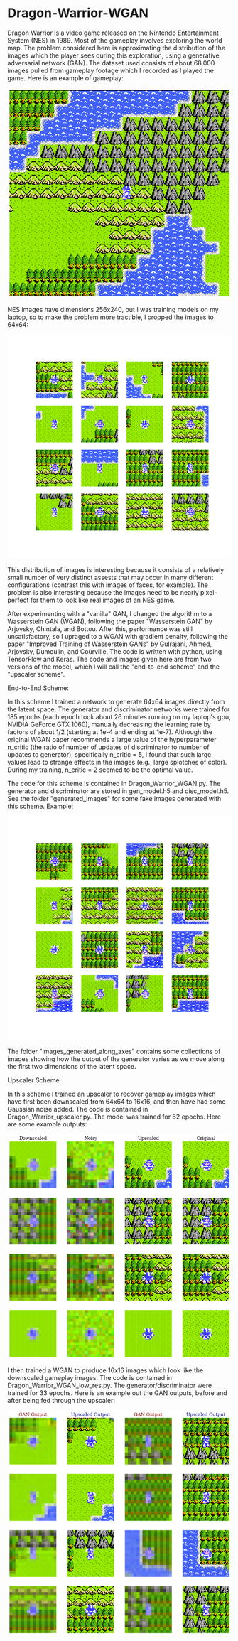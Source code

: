 # Dragon-Warrior-WGAN
Dragon Warrior is a video game released on the Nintendo Entertainment System (NES) in 1989. Most of the gameplay involves exploring the world map. The problem considered here is approximating the distribution of the images which the player sees during this exploration, using a generative adversarial network (GAN). The dataset used consists of about 68,000 images pulled from gameplay footage which I recorded as I played the game. Here is an example of gameplay:

![Image description](WGAN_upscaler_images/full_size_example_0.png)

NES images have dimensions 256x240, but I was training models on my laptop, so to make the problem more tractible, I cropped the images to 64x64:

![Image description](real_images/real_images_1.png)

This distribution of images is interesting because it consists of a relatively small number of very distinct assests that may occur in many different configurations (contrast this with images of faces, for example). The problem is also interesting because the images need to be nearly pixel-perfect for them to look like real images of an NES game. 

After experimenting with a "vanilla" GAN, I changed the algorithm to a Wasserstein GAN (WGAN), following the paper "Wasserstein GAN" by Arjovsky, Chintala, and Bottou. After this, performance was still unsatisfactory, so I upraged to a WGAN with gradient penalty, following the paper "Improved Training of Wasserstein GANs" by Gulrajani, Ahmed, Arjovsky, Dumoulin, and Courville. The code is written with python, using TensorFlow and Keras. The code and images given here are from two versions of the model, which I will call the "end-to-end scheme" and the "upscaler scheme".

End-to-End Scheme:

In this scheme I trained a network to generate 64x64 images directly from the latent space. The generator and discriminator networks were trained for 185 epochs (each epoch took about 26 minutes running on my laptop's gpu, NVIDIA GeForce GTX 1060), manually decreasing the learning rate by factors of about 1/2 (starting at 1e-4 and ending at 1e-7). Although the original WGAN paper recommends a large value of the hyperparameter n_critic (the ratio of number of updates of discriminator to number of updates to generator), specifically n_critic = 5, I found that such large values lead to strange effects in the images (e.g., large splotches of color). During my training, n_critic = 2 seemed to be the optimal value. 

The code for this scheme is contained in Dragon_Warrior_WGAN.py. The generator and discriminator are stored in gen_model.h5 and disc_model.h5. See the folder "generated_images" for some fake images generated with this scheme. Example:

![Image description](generated_images/generated_image_2.png)

The folder "images_generated_along_axes" contains some collections of images showing how the output of the generator varies as we move along the first two dimensions of the latent space.


Upscaler Scheme

In this scheme I trained an upscaler to recover gameplay images which have first been downscaled from 64x64 to 16x16, and then have had some Gaussian noise added. The code is contained in Dragon_Warrior_upscaler.py. The model was trained for 62 epochs. Here are some example outputs:

![Image description](WGAN_upscaler_images/upscaler_results.png)

I then trained a WGAN to produce 16x16 images which look like the downscaled gameplay images. The code is contained in Dragon_Warrior_WGAN_low_res.py. The generator/discriminator were trained for 33 epochs. Here is an example out the GAN outputs, before and after being fed through the upscaler:

![Image description](WGAN_upscaler_images/GAN_and_upscaler.png)
